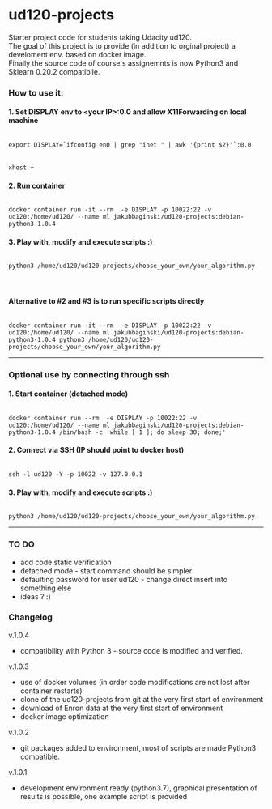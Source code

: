 ud120-projects
==============

Starter project code for students taking Udacity ud120.<br>
The goal of this project is to provide (in addition to orginal project) a develoment env. based on docker image.<br>
Finally the source code of course's assignemnts is now Python3 and Sklearn 0.20.2 compatibile.<br>

### How to use it:

#### 1. Set DISPLAY env to \<your IP\>:0.0 and allow X11Forwarding on local machine
<code>
export DISPLAY=`ifconfig en0 | grep "inet " | awk '{print $2}'`:0.0
</code><br>
<code>
xhost +
</code>

#### 2. Run container 
<code>
docker container run -it --rm  -e DISPLAY -p 10022:22 -v ud120:/home/ud120/ --name ml jakubbaginski/ud120-projects:debian-python3-1.0.4
</code>

#### 3. Play with, modify and execute scripts :)
<code>
python3 /home/ud120/ud120-projects/choose_your_own/your_algorithm.py
</code>
<br>
<br>

#### Alternative to #2 and #3 is to run specific scripts directly
<code>
docker container run -it --rm  -e DISPLAY -p 10022:22 -v ud120:/home/ud120/ --name ml jakubbaginski/ud120-projects:debian-python3-1.0.4 python3 /home/ud120/ud120-projects/choose_your_own/your_algorithm.py
</code>

------------------------------------------------------

### Optional use by connecting through ssh

#### 1. Start container (detached mode)
<code>
docker container run --rm  -e DISPLAY -p 10022:22 -v ud120:/home/ud120/ --name ml jakubbaginski/ud120-projects:debian-python3-1.0.4 /bin/bash -c 'while [ 1 ]; do sleep 30; done;'
</code>

#### 2. Connect via SSH (IP should point to docker host)
<code>
ssh -l ud120 -Y -p 10022 -v 127.0.0.1
</code>

#### 3. Play with, modify and execute scripts :)
<code>
python3 /home/ud120/ud120-projects/choose_your_own/your_algorithm.py
</code>

------------------------------------------------------

### TO DO

- add code static verification
- detached mode - start command should be simpler
- defaulting password for user ud120 - change direct insert into something else 
- ideas ? :)

### Changelog

v.1.0.4
- compatibility with Python 3 - source code is modified and verified.

v.1.0.3
- use of docker volumes (in order code modifications are not lost after container restarts)
- clone of the ud120-projects from git at the very first start of environment
- download of Enron data at the very first start of environment
- docker image optimization

v.1.0.2
- git packages added to environment, most of scripts are made Python3 compatible. 

v.1.0.1
- development environment ready (python3.7), graphical presentation of results is possible, one example script is provided
